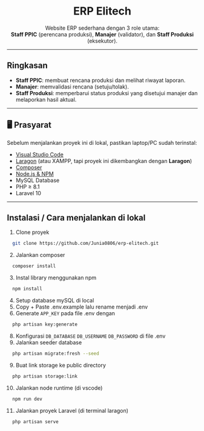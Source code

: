 <h1 align="center"><b>ERP Elitech</b></h1>

<p align="center">
  Website ERP sederhana dengan 3 role utama: <br>
  <b>Staff PPIC</b> (perencana produksi), <b>Manajer</b> (validator), dan <b>Staff Produksi</b> (eksekutor).
</p>

---

## Ringkasan
- **Staff PPIC**: membuat rencana produksi dan melihat riwayat laporan.  
- **Manajer**: memvalidasi rencana (setuju/tolak).  
- **Staff Produksi**: memperbarui status produksi yang disetujui manajer dan melaporkan hasil aktual.  

---

## 🖥️ Prasyarat
Sebelum menjalankan proyek ini di lokal, pastikan laptop/PC sudah terinstal:
- [Visual Studio Code](https://code.visualstudio.com/)  
- [Laragon](https://laragon.org/) (atau XAMPP, tapi proyek ini dikembangkan dengan **Laragon**)  
- [Composer](https://getcomposer.org/)  
- [Node.js & NPM](https://nodejs.org/)  
- MySQL Database  
- PHP ≥ 8.1  
- Laravel 10  

---
## Instalasi / Cara menjalankan di lokal
1. Clone proyek
```bash
  git clone https://github.com/Junia0806/erp-elitech.git
```
2. Jalankan composer 
```bash
  composer install
```
3. Instal library menggunakan npm
```bash
  npm install
```
4. Setup database mySQL di local
5. Copy + Paste .env.example lalu rename menjadi .env
6. Generate `APP_KEY` pada file .env dengan
```bash
  php artisan key:generate
```
8. Konfigurasi `DB_DATABASE` `DB_USERNAME` `DB_PASSWORD` di file .env
9. Jalankan seeder database
```bash
  php artisan migrate:fresh --seed
```
9. Buat link storage ke public directory
```bash
  php artisan storage:link
```
10. Jalankan node runtime (di vscode)
```bash
  npm run dev
```
11. Jalankan proyek Laravel (di terminal laragon)
```bash
  php artisan serve
```
